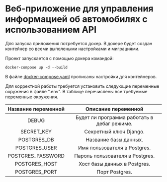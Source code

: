 # Веб-приложение для управления информацией об автомобилях с использованием API
Для запуска приложения потребуется докер. В докере будет создан контейнер со всеми выполеными настройками и миграциями.

Проект запускается с помощью докера командой:

```docker-compose up -d --build```

В файле [docker-compose.yaml](https://github.com/MidnightFruit/HabitFormationControl/blob/c8f36977f5e041d998d6f93c25f0f1e1291a3fa4/docker-compose.yaml) прописаны настройки для контейнеров.

Для корректной работы требуется установить следующие переменные окружения в файле ".env". В таблице перечислены все требуемые переменные окружения.

|  Название переменной  |                       Описание переменной                        |
|:---------------------:|:----------------------------------------------------------------:|
|         DEBUG         |           Будет ли программа работать в дебаг режиме.            |
|      SECRET_KEY       |                      Секретный ключ Django.                      |
|      POSTGRES_DB      |                      Название базы данных.                       |
|     POSTGRES_USER     |                   Имя пользователя в Postgres.                   |
|   POSTGRES_PASSWORD   |                 Пароль пользователя в Postgres.                  |
|     POSTGRES_HOST     |                   Хост базы данных в Postgres.                   |
|     POSTGRES_PORT     |                          Порт Postgres.                          |



